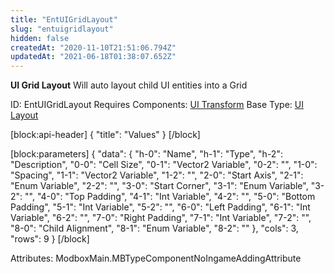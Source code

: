 ```yaml
---
title: "EntUIGridLayout"
slug: "entuigridlayout"
hidden: false
createdAt: "2020-11-10T21:51:06.794Z"
updatedAt: "2021-06-18T01:38:07.652Z"
---
```

**UI Grid Layout**
Will auto layout child UI entities into a Grid

ID: EntUIGridLayout
Requires Components: [UI Transform](doc:entuitransform)
Base Type: [UI Layout](doc:entuilayout)

[block:api-header]
{
  "title": "Values"
}
[/block]

[block:parameters]
{
  "data": {
    "h-0": "Name",
    "h-1": "Type",
    "h-2": "Description",
    "0-0": "Cell Size",
    "0-1": "Vector2 Variable",
    "0-2": "",
    "1-0": "Spacing",
    "1-1": "Vector2 Variable",
    "1-2": "",
    "2-0": "Start Axis",
    "2-1": "Enum Variable<Axis>",
    "2-2": "",
    "3-0": "Start Corner",
    "3-1": "Enum Variable<Corner>",
    "3-2": "",
    "4-0": "Top Padding",
    "4-1": "Int Variable",
    "4-2": "",
    "5-0": "Bottom Padding",
    "5-1": "Int Variable",
    "5-2": "",
    "6-0": "Left Padding",
    "6-1": "Int Variable",
    "6-2": "",
    "7-0": "Right Padding",
    "7-1": "Int Variable",
    "7-2": "",
    "8-0": "Child Alignment",
    "8-1": "Enum Variable<Text Anchor>",
    "8-2": ""
  },
  "cols": 3,
  "rows": 9
}
[/block]


Attributes:
ModboxMain.MBTypeComponentNoIngameAddingAttribute